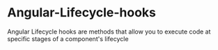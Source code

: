 # Angular-Lifecycle-hooks
Angular Lifecycle hooks are methods that allow you to execute code at specific stages of a component's lifecycle
